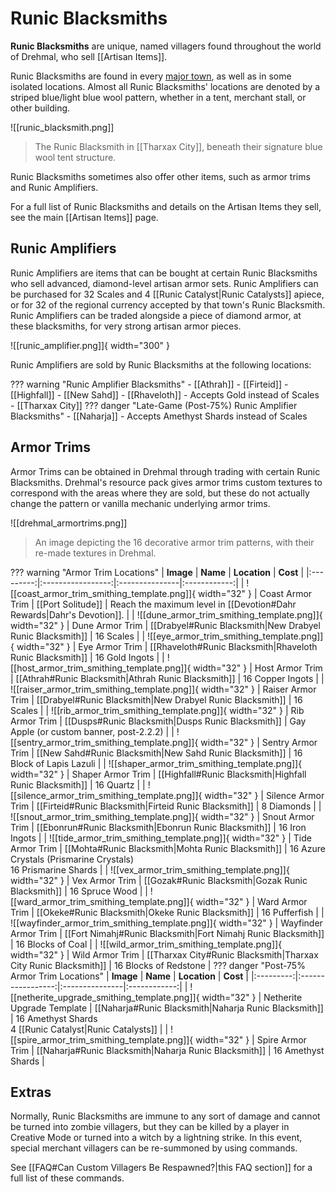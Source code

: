 # Runic Blacksmiths

**Runic Blacksmiths** are unique, named villagers found throughout the world of Drehmal, who sell [[Artisan Items]]. 

Runic Blacksmiths are found in every [major town](/World/Drehmal/Settlements/Official_Towns/), as well as in some isolated locations. Almost all Runic Blacksmiths' locations are denoted by a striped blue/light blue wool pattern, whether in a tent, merchant stall, or other building.

![[runic_blacksmith.png]]
> The Runic Blacksmith in [[Tharxax City]], beneath their signature blue wool tent structure.

Runic Blacksmiths sometimes also offer other items, such as armor trims and Runic Amplifiers.

For a full list of Runic Blacksmiths and details on the Artisan Items they sell, see the main [[Artisan Items]] page.

## Runic Amplifiers
Runic Amplifiers are items that can be bought at certain Runic Blacksmiths who sell advanced, diamond-level artisan armor sets. Runic Amplifiers can be purchased for 32 Scales and 4 [[Runic Catalyst|Runic Catalysts]] apiece, or for 32 of the regional currency accepted by that town's Runic Blacksmith. Runic Amplifiers can be traded alongside a piece of diamond armor, at these blacksmiths, for very strong artisan armor pieces.

![[runic_amplifier.png]]{ width="300" }

Runic Amplifiers are sold by Runic Blacksmiths at the following locations:

??? warning "Runic Amplifier Blacksmiths"
    - [[Athrah]]
    - [[Firteid]]
    - [[Highfall]]
    - [[New Sahd]]
    - [[Rhaveloth]] - Accepts Gold instead of Scales
    - [[Tharxax City]] 
    ??? danger "Late-Game (Post-75%) Runic Amplifier Blacksmiths"
        - [[Naharja]] - Accepts Amethyst Shards instead of Scales

## Armor Trims
Armor Trims can be obtained in Drehmal through trading with certain Runic Blacksmiths. Drehmal's resource pack gives armor trims custom textures to correspond with the areas where they are sold, but these do not actually change the pattern or vanilla mechanic underlying armor trims.

![[drehmal_armortrims.png]]
> An image depicting the 16 decorative armor trim patterns, with their re-made textures in Drehmal.

??? warning "Armor Trim Locations"
    | **Image** | **Name** | **Location** | **Cost** |
    |:---------:|:-----------------:|:---------------|:------------:|
    | ![[coast_armor_trim_smithing_template.png]]{ width="32" } | Coast Armor Trim | [[Port Solitude]] | Reach the maximum level in [[Devotion#Dahr Rewards|Dahr's Devotion]]. |
    | ![[dune_armor_trim_smithing_template.png]]{ width="32" } | Dune Armor Trim | [[Drabyel#Runic Blacksmith|New Drabyel Runic Blacksmith]] | 16 Scales |
    | ![[eye_armor_trim_smithing_template.png]]{ width="32" } | Eye Armor Trim | [[Rhaveloth#Runic Blacksmith|Rhaveloth Runic Blacksmith]] | 16 Gold Ingots |
    | ![[host_armor_trim_smithing_template.png]]{ width="32" } | Host Armor Trim | [[Athrah#Runic Blacksmith|Athrah Runic Blacksmith]] | 16 Copper Ingots |
    | ![[raiser_armor_trim_smithing_template.png]]{ width="32" } | Raiser Armor Trim | [[Drabyel#Runic Blacksmith|New Drabyel Runic Blacksmith]] | 16 Scales |
    | ![[rib_armor_trim_smithing_template.png]]{ width="32" } | Rib Armor Trim | [[Dusps#Runic Blacksmith|Dusps Runic Blacksmith]] | Gay Apple (or custom banner, post-2.2.2) | 
    | ![[sentry_armor_trim_smithing_template.png]]{ width="32" } | Sentry Armor Trim | [[New Sahd#Runic Blacksmith|New Sahd Runic Blacksmith]] | 16 Block of Lapis Lazuli |
    | ![[shaper_armor_trim_smithing_template.png]]{ width="32" } | Shaper Armor Trim | [[Highfall#Runic Blacksmith|Highfall Runic Blacksmith]] | 16 Quartz | 
    | ![[silence_armor_trim_smithing_template.png]]{ width="32" } | Silence Armor Trim | [[Firteid#Runic Blacksmith|Firteid Runic Blacksmith]] | 8 Diamonds |
    | ![[snout_armor_trim_smithing_template.png]]{ width="32" } | Snout Armor Trim | [[Ebonrun#Runic Blacksmith|Ebonrun Runic Blacksmith]] | 16 Iron Ingots | 
    | ![[tide_armor_trim_smithing_template.png]]{ width="32" } | Tide Armor Trim | [[Mohta#Runic Blacksmith|Mohta Runic Blacksmith]] | 16 Azure Crystals (Prismarine Crystals) <br> 16 Prismarine Shards |
    | ![[vex_armor_trim_smithing_template.png]]{ width="32" } | Vex Armor Trim | [[Gozak#Runic Blacksmith|Gozak Runic Blacksmith]] | 16 Spruce Wood | 
    | ![[ward_armor_trim_smithing_template.png]]{ width="32" } | Ward Armor Trim | [[Okeke#Runic Blacksmith|Okeke Runic Blacksmith]] | 16 Pufferfish | 
    | ![[wayfinder_armor_trim_smithing_template.png]]{ width="32" } | Wayfinder Armor Trim | [[Fort Nimahj#Runic Blacksmith|Fort Nimahj Runic Blacksmith]] | 16 Blocks of Coal | 
    | ![[wild_armor_trim_smithing_template.png]]{ width="32" } | Wild Armor Trim | [[Tharxax City#Runic Blacksmith|Tharxax City Runic Blacksmith]] | 16 Blocks of Redstone |
    ??? danger "Post-75% Armor Trim Locations"
        | **Image** | **Name** | **Location** | **Cost** |
        |:---------:|:-----------------:|:---------------|:------------:| 
        | ![[netherite_upgrade_smithing_template.png]]{ width="32" } | Netherite Upgrade Template | [[Naharja#Runic Blacksmith|Naharja Runic Blacksmith]] | 16 Amethyst Shards <br>4 [[Runic Catalyst|Runic Catalysts]] |
        | ![[spire_armor_trim_smithing_template.png]]{ width="32" } | Spire Armor Trim | [[Naharja#Runic Blacksmith|Naharja Runic Blacksmith]] | 16 Amethyst Shards | 

## Extras

Normally, Runic Blacksmiths are immune to any sort of damage and cannot be turned into zombie villagers, but they can be killed by a player in Creative Mode or turned into a witch by a lightning strike. In this event, special merchant villagers can be re-summoned by using commands.

See [[FAQ#Can Custom Villagers Be Respawned?|this FAQ section]] for a full list of these commands.


    







